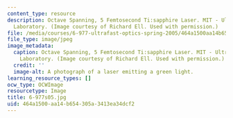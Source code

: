 ```yaml
---
content_type: resource
description: Octave Spanning, 5 Femtosecond Ti:sapphire Laser. MIT - Ultrafast Optics
  Laboratory. (Image courtesy of Richard Ell. Used with permission.)
file: /media/courses/6-977-ultrafast-optics-spring-2005/464a1500aa14b654305a3413ea34dcf2_6-977s05.jpg
file_type: image/jpeg
image_metadata:
  caption: Octave Spanning, 5 Femtosecond Ti:sapphire Laser. MIT - Ultrafast Optics
    Laboratory. (Image courtesy of Richard Ell. Used with permission.)
  credit: ''
  image-alt: A photograph of a laser emitting a green light.
learning_resource_types: []
ocw_type: OCWImage
resourcetype: Image
title: 6-977s05.jpg
uid: 464a1500-aa14-b654-305a-3413ea34dcf2
---
```

